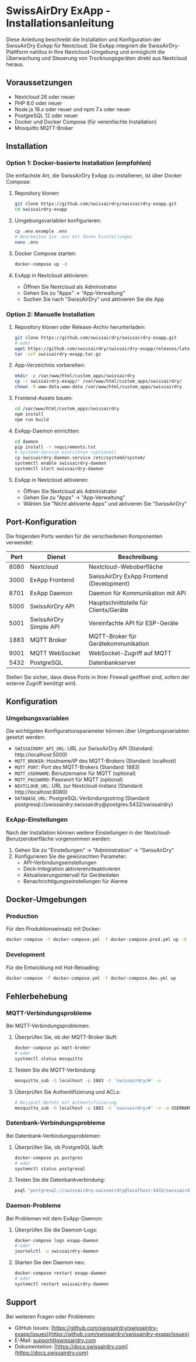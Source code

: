 # SwissAirDry ExApp - Installationsanleitung

Diese Anleitung beschreibt die Installation und Konfiguration der SwissAirDry ExApp für Nextcloud. Die ExApp integriert die SwissAirDry-Plattform nahtlos in Ihre Nextcloud-Umgebung und ermöglicht die Überwachung und Steuerung von Trocknungsgeräten direkt aus Nextcloud heraus.

## Voraussetzungen

- Nextcloud 26 oder neuer
- PHP 8.0 oder neuer
- Node.js 16.x oder neuer und npm 7.x oder neuer
- PostgreSQL 12 oder neuer
- Docker und Docker Compose (für vereinfachte Installation)
- Mosquitto MQTT-Broker

## Installation

### Option 1: Docker-basierte Installation (empfohlen)

Die einfachste Art, die SwissAirDry ExApp zu installieren, ist über Docker Compose:

1. Repository klonen:
   ```bash
   git clone https://github.com/swissairdry/swissairdry-exapp.git
   cd swissairdry-exapp
   ```

2. Umgebungsvariablen konfigurieren:
   ```bash
   cp .env.example .env
   # Bearbeiten Sie .env mit Ihren Einstellungen
   nano .env
   ```

3. Docker Compose starten:
   ```bash
   docker-compose up -d
   ```

4. ExApp in Nextcloud aktivieren:
   - Öffnen Sie Nextcloud als Administrator
   - Gehen Sie zu "Apps" → "App-Verwaltung"
   - Suchen Sie nach "SwissAirDry" und aktivieren Sie die App

### Option 2: Manuelle Installation

1. Repository klonen oder Release-Archiv herunterladen:
   ```bash
   git clone https://github.com/swissairdry/swissairdry-exapp.git
   # oder
   wget https://github.com/swissairdry/swissairdry-exapp/releases/latest/download/swissairdry-exapp.tar.gz
   tar -xzf swissairdry-exapp.tar.gz
   ```

2. App-Verzeichnis vorbereiten:
   ```bash
   mkdir -p /var/www/html/custom_apps/swissairdry
   cp -r swissairdry-exapp/* /var/www/html/custom_apps/swissairdry/
   chown -R www-data:www-data /var/www/html/custom_apps/swissairdry
   ```

3. Frontend-Assets bauen:
   ```bash
   cd /var/www/html/custom_apps/swissairdry
   npm install
   npm run build
   ```

4. ExApp-Daemon einrichten:
   ```bash
   cd daemon
   pip install -r requirements.txt
   # Systemd-Service einrichten (optional)
   cp swissairdry-daemon.service /etc/systemd/system/
   systemctl enable swissairdry-daemon
   systemctl start swissairdry-daemon
   ```

5. ExApp in Nextcloud aktivieren:
   - Öffnen Sie Nextcloud als Administrator
   - Gehen Sie zu "Apps" → "App-Verwaltung"
   - Wählen Sie "Nicht aktivierte Apps" und aktivieren Sie "SwissAirDry"

## Port-Konfiguration

Die folgenden Ports werden für die verschiedenen Komponenten verwendet:

| Port | Dienst                 | Beschreibung                            |
|------|------------------------|------------------------------------------|
| 8080 | Nextcloud              | Nextcloud-Weboberfläche                 |
| 3000 | ExApp Frontend         | SwissAirDry ExApp Frontend (Development) |
| 8701 | ExApp Daemon           | Daemon für Kommunikation mit API         |
| 5000 | SwissAirDry API        | Hauptschnittstelle für Clients/Geräte    |
| 5001 | SwissAirDry Simple API | Vereinfachte API für ESP-Geräte          |
| 1883 | MQTT Broker            | MQTT-Broker für Gerätekommunikation      |
| 9001 | MQTT WebSocket         | WebSocket-Zugriff auf MQTT               |
| 5432 | PostgreSQL             | Datenbankserver                          |

Stellen Sie sicher, dass diese Ports in Ihrer Firewall geöffnet sind, sofern der externe Zugriff benötigt wird.

## Konfiguration

### Umgebungsvariablen

Die wichtigsten Konfigurationsparameter können über Umgebungsvariablen gesetzt werden:

- `SWISSAIRDRY_API_URL`: URL zur SwissAirDry API (Standard: http://localhost:5000)
- `MQTT_BROKER`: Hostname/IP des MQTT-Brokers (Standard: localhost)
- `MQTT_PORT`: Port des MQTT-Brokers (Standard: 1883)
- `MQTT_USERNAME`: Benutzername für MQTT (optional)
- `MQTT_PASSWORD`: Passwort für MQTT (optional)
- `NEXTCLOUD_URL`: URL zur Nextcloud-Instanz (Standard: http://localhost:8080)
- `DATABASE_URL`: PostgreSQL-Verbindungsstring (Standard: postgresql://swissairdry:swissairdry@postgres:5432/swissairdry)

### ExApp-Einstellungen

Nach der Installation können weitere Einstellungen in der Nextcloud-Benutzeroberfläche vorgenommen werden:

1. Gehen Sie zu "Einstellungen" → "Administration" → "SwissAirDry"
2. Konfigurieren Sie die gewünschten Parameter:
   - API-Verbindungseinstellungen
   - Deck-Integration aktivieren/deaktivieren
   - Aktualisierungsintervall für Gerätedaten
   - Benachrichtigungseinstellungen für Alarme

## Docker-Umgebungen

### Production

Für den Produktionseinsatz mit Docker:

```bash
docker-compose -f docker-compose.yml -f docker-compose.prod.yml up -d
```

### Development

Für die Entwicklung mit Hot-Reloading:

```bash
docker-compose -f docker-compose.yml -f docker-compose.dev.yml up
```

## Fehlerbehebung

### MQTT-Verbindungsprobleme

Bei MQTT-Verbindungsproblemen:

1. Überprüfen Sie, ob der MQTT-Broker läuft:
   ```bash
   docker-compose ps mqtt-broker
   # oder
   systemctl status mosquitto
   ```

2. Testen Sie die MQTT-Verbindung:
   ```bash
   mosquitto_sub -h localhost -p 1883 -t 'swissairdry/#' -v
   ```

3. Überprüfen Sie Authentifizierung und ACLs:
   ```bash
   # Beispiel-Befehl mit Authentifizierung
   mosquitto_sub -h localhost -p 1883 -t 'swissairdry/#' -v -u USERNAME -P PASSWORD
   ```

### Datenbank-Verbindungsprobleme

Bei Datenbank-Verbindungsproblemen:

1. Überprüfen Sie, ob PostgreSQL läuft:
   ```bash
   docker-compose ps postgres
   # oder
   systemctl status postgresql
   ```

2. Testen Sie die Datenbankverbindung:
   ```bash
   psql "postgresql://swissairdry:swissairdry@localhost:5432/swissairdry" -c "SELECT 1"
   ```

### Daemon-Probleme

Bei Problemen mit dem ExApp-Daemon:

1. Überprüfen Sie die Daemon-Logs:
   ```bash
   docker-compose logs exapp-daemon
   # oder
   journalctl -u swissairdry-daemon
   ```

2. Starten Sie den Daemon neu:
   ```bash
   docker-compose restart exapp-daemon
   # oder
   systemctl restart swissairdry-daemon
   ```

## Support

Bei weiteren Fragen oder Problemen:

- GitHub Issues: [https://github.com/swissairdry/swissairdry-exapp/issues](https://github.com/swissairdry/swissairdry-exapp/issues)
- E-Mail: [support@swissairdry.com](mailto:support@swissairdry.com)
- Dokumentation: [https://docs.swissairdry.com](https://docs.swissairdry.com)